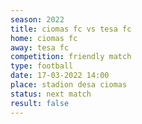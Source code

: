 ```yaml
---
season: 2022
title: ciomas fc vs tesa fc
home: ciomas fc
away: tesa fc
competition: friendly match
type: football
date: 17-03-2022 14:00
place: stadion desa ciomas
status: next match
result: false
---
```

